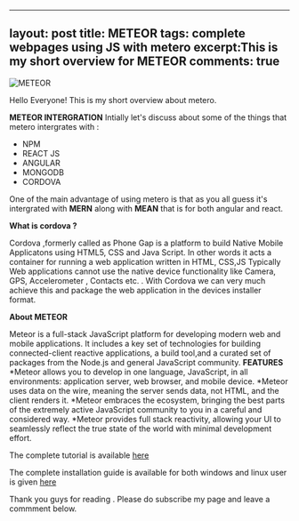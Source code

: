 
---
layout: post
title: METEOR
tags: complete webpages using JS with metero
excerpt:This is my short overview for METEOR
comments: true
---

![METEOR](https://cdn-images-1.medium.com/max/800/1*IO7hVEHfcmNNIeUgxWE5zw.png)

Hello Everyone!
This is my short overview about metero.

**METEOR INTERGRATION**
Intially let's discuss about some of the things that metero intergrates with :

* NPM
* REACT JS
* ANGULAR 
* MONGODB
* CORDOVA

One of the main advantage of using metero is that as you all guess it's intergrated with **MERN** 
along with **MEAN** that is for both angular and react.

**What is cordova ?**

Cordova ,formerly called as Phone Gap is a platform to build Native Mobile Applicatons using HTML5, CSS and Java Script.
In other words it acts  a container for running a web application written in HTML, CSS,JS Typically Web applications 
cannot use the native device functionality like Camera, GPS, Accelerometer , Contacts etc. .
With Cordova we can very much achieve this and package the web application in the devices installer format.

**About METEOR**

Meteor is a full-stack JavaScript platform for developing modern web and mobile applications. It includes a key set of 
technologies for building connected-client reactive applications, a build tool,and a curated set of packages from the Node.js 
and general JavaScript community.
**FEATURES**
*Meteor allows you to develop in one language, JavaScript, in all environments: application server, web browser, and mobile device.
*Meteor uses data on the wire, meaning the server sends data, not HTML, and the client renders it.
*Meteor embraces the ecosystem, bringing the best parts of the extremely active JavaScript community to you in a careful and considered way.
*Meteor provides full stack reactivity, allowing your UI to seamlessly reflect the true state of the world with minimal development effort. 

The complete tutorial is available [here](https://www.meteor.com/tutorials/blaze/creating-an-app?_ga=2.45561892.1678177808.1497378677-651906401.1497378677)

The complete installation guide is available for both windows and linux user is given [here](https://www.meteor.com/tutorials/blaze/creating-an-app?_ga=2.45561892.1678177808.1497378677-651906401.1497378677)

Thank you guys for reading . Please do subscribe my page and leave a commment below.


